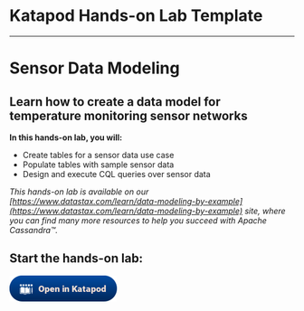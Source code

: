 # Katapod Hands-on Lab Template

<hr/>

# Sensor Data Modeling

## Learn how to create a data model for temperature monitoring sensor networks

**In this hands-on lab, you will:**
* Create tables for a sensor data use case 
* Populate tables with sample sensor data
* Design and execute CQL queries over sensor data

_This hands-on lab is available on our [https://www.datastax.com/learn/data-modeling-by-example](https://www.datastax.com/learn/data-modeling-by-example) site, where you can find many more resources to help you succeed with Apache Cassandra™._

## Start the hands-on lab:

[![Open in KataPod](https://github.com/DataStax-Academy/katapod-shared-assets/blob/main/images/open-in-katapod.png)](https://gitpod.io/#https://github.com/DataStax-Academy/katapod-scenario-template-new/)

